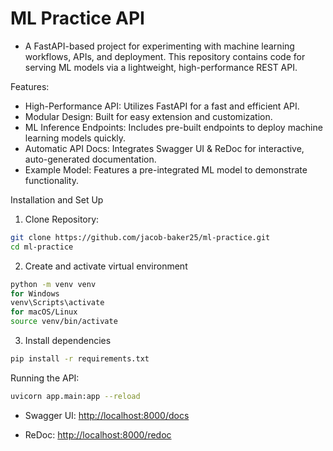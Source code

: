 # ML Practice API

- A FastAPI-based project for experimenting with machine learning workflows, APIs, and deployment. This repository contains code for serving ML models via a lightweight, high-performance REST API.

Features: 
- High-Performance API: Utilizes FastAPI for a fast and efficient API.
- Modular Design: Built for easy extension and customization.
- ML Inference Endpoints: Includes pre-built endpoints to deploy machine learning models quickly.
- Automatic API Docs: Integrates Swagger UI & ReDoc for interactive, auto-generated documentation.
- Example Model: Features a pre-integrated ML model to demonstrate functionality.

Installation and Set Up

1. Clone Repository:
```bash
git clone https://github.com/jacob-baker25/ml-practice.git  
cd ml-practice
```
2. Create and activate virtual environment
```bash
python -m venv venv
for Windows
venv\Scripts\activate
for macOS/Linux
source venv/bin/activate
```
3. Install dependencies 
```bash
pip install -r requirements.txt
```
Running the API:
```bash
uvicorn app.main:app --reload
```
- Swagger UI: [http://localhost:8000/docs](url)

- ReDoc: [http://localhost:8000/redoc](url)


